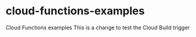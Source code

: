 # cloud-functions-examples
Cloud Functions examples
This is a change to test the Cloud Build trigger
